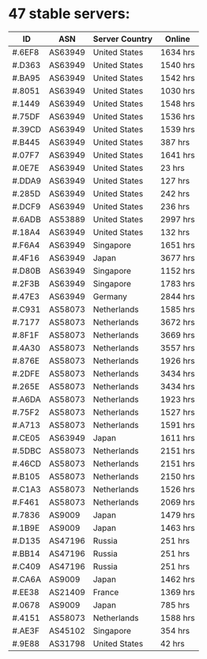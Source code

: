 # 47 stable servers:

| ID | ASN | Server Country | Online |
| ------ | ------ | ------ | ------ |
| #.6EF8 | AS63949 | United States | 1634 hrs |
| #.D363 | AS63949 | United States | 1540 hrs |
| #.BA95 | AS63949 | United States | 1542 hrs |
| #.8051 | AS63949 | United States | 1030 hrs |
| #.1449 | AS63949 | United States | 1548 hrs |
| #.75DF | AS63949 | United States | 1536 hrs |
| #.39CD | AS63949 | United States | 1539 hrs |
| #.B445 | AS63949 | United States | 387 hrs |
| #.07F7 | AS63949 | United States | 1641 hrs |
| #.0E7E | AS63949 | United States | 23 hrs |
| #.DDA9 | AS63949 | United States | 127 hrs |
| #.285D | AS63949 | United States | 242 hrs |
| #.DCF9 | AS63949 | United States | 236 hrs |
| #.6ADB | AS53889 | United States | 2997 hrs |
| #.18A4 | AS63949 | United States | 132 hrs |
| #.F6A4 | AS63949 | Singapore | 1651 hrs |
| #.4F16 | AS63949 | Japan | 3677 hrs |
| #.D80B | AS63949 | Singapore | 1152 hrs |
| #.2F3B | AS63949 | Singapore | 1783 hrs |
| #.47E3 | AS63949 | Germany | 2844 hrs |
| #.C931 | AS58073 | Netherlands | 1585 hrs |
| #.7177 | AS58073 | Netherlands | 3672 hrs |
| #.8F1F | AS58073 | Netherlands | 3669 hrs |
| #.4A30 | AS58073 | Netherlands | 3557 hrs |
| #.876E | AS58073 | Netherlands | 1926 hrs |
| #.2DFE | AS58073 | Netherlands | 3434 hrs |
| #.265E | AS58073 | Netherlands | 3434 hrs |
| #.A6DA | AS58073 | Netherlands | 1923 hrs |
| #.75F2 | AS58073 | Netherlands | 1527 hrs |
| #.A713 | AS58073 | Netherlands | 1591 hrs |
| #.CE05 | AS63949 | Japan | 1611 hrs |
| #.5DBC | AS58073 | Netherlands | 2151 hrs |
| #.46CD | AS58073 | Netherlands | 2151 hrs |
| #.B105 | AS58073 | Netherlands | 2150 hrs |
| #.C1A3 | AS58073 | Netherlands | 1526 hrs |
| #.F461 | AS58073 | Netherlands | 2069 hrs |
| #.7836 | AS9009 | Japan | 1479 hrs |
| #.1B9E | AS9009 | Japan | 1463 hrs |
| #.D135 | AS47196 | Russia | 251 hrs |
| #.BB14 | AS47196 | Russia | 251 hrs |
| #.C409 | AS47196 | Russia | 251 hrs |
| #.CA6A | AS9009 | Japan | 1462 hrs |
| #.EE38 | AS21409 | France | 1369 hrs |
| #.0678 | AS9009 | Japan | 785 hrs |
| #.4151 | AS58073 | Netherlands | 1588 hrs |
| #.AE3F | AS45102 | Singapore | 354 hrs |
| #.9E88 | AS31798 | United States | 42 hrs |

